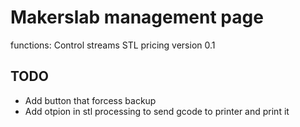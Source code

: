 # Makerslab management page
functions:
   Control streams
   STL pricing
version 0.1
## TODO
- Add button that forcess backup
- Add otpion in stl processing to send gcode to printer and print it